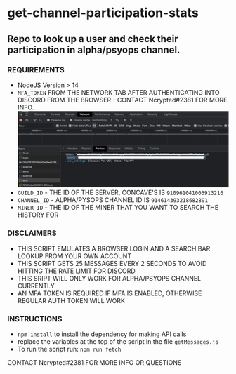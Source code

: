 # get-channel-participation-stats

## Repo to look up a user and check their participation in alpha/psyops channel.

### REQUIREMENTS

- [NodeJS](https://nodejs.org/en/download/) Version > 14
- `MFA_TOKEN` FROM THE NETWORK TAB AFTER AUTHENTICATING INTO DISCORD FROM THE BROWSER - CONTACT Ncrypted#2381 FOR MORE INFO. ![Token from the network tab after authenticating into discord via the browser](./mfa_token.png)
- `GUILD_ID` - THE ID OF THE SERVER, CONCAVE'S IS `910961041003913216`
- `CHANNEL_ID` - ALPHA/PYSOPS CHANNEL ID IS `914614393218682891`
- `MINER_ID` - THE ID OF THE MINER THAT YOU WANT TO SEARCH THE HISTORY FOR

### DISCLAIMERS

- THIS SCRIPT EMULATES A BROWSER LOGIN AND A SEARCH BAR LOOKUP FROM YOUR OWN ACCOUNT
- THIS SCRIPT GETS 25 MESSAGES EVERY 2 SECONDS TO AVOID HITTING THE RATE LIMIT FOR DISCORD
- THIS SRIPT WILL ONLY WORK FOR ALPHA/PSYOPS CHANNEL CURRENTLY
- AN MFA TOKEN IS REQUIRED IF MFA IS ENABLED, OTHERWISE REGULAR AUTH TOKEN WILL WORK

### INSTRUCTIONS

- `npm install` to install the dependency for making API calls
- replace the variables at the top of the script in the file `getMessages.js`
- To run the script run: `npm run fetch`

CONTACT Ncrypted#2381 FOR MORE INFO OR QUESTIONS
